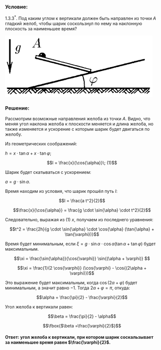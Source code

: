 ###  Условие: 

$1.3.3^*.$ Под каким углом к вертикали должен быть направлен из точки $A$ гладкий желоб, чтобы шарик соскользнул по нему на наклонную плоскость за наименьшее время? 

![ К задаче 1.3.3 |483x201, 34%](../../img/1.3.3/statement.png)

###  Решение: 

Рассмотрим возможные направления желоба из точки $A$. Видно, что меняя угол наклона желоба к плоскости меняется и длина желоба, но также изменяется и ускорение с которым шарик будет двигаться по желобу. 

Из геометрических соображений: 

$h = x \cdot \tan{\alpha} + x \cdot \tan{\varphi}$; 

$$l = \frac{x}{\cos{\alpha}}\; (1)$$ 

Шарик будет скатываться с ускорением: 

$a = g \cdot \sin{\alpha}$. 

Время находим из условия, что шарик прошёл путь $l$: 

$$l = \frac{a t^2}{2}$$ 

$$\frac{x}{\cos{\alpha}} = \frac{g \cdot \sin{\alpha} \cdot t^2}{2}$$ 

Следовательно, выражая из $(1)$ $x$, получаем из последнего уравнения: 

$$t^2 = \frac{2h}{g \cdot \sin{\alpha} \cdot \cos{\alpha} (\tan{\alpha} + \tan{\varphi})}$$ 

Время будет минимальным, если $\xi =g \cdot \sin{\alpha} \cdot \cos{\alpha} (\tan{\alpha} + \tan{\varphi})$ будет максимальным. 

$$\xi = \frac{\sin{\alpha}}{\cos{\varphi}} \sin{(\alpha + \varphi)} $$ 

$$\xi = \frac{1}{2 \cos{\varphi}} (\cos{\varphi} - \cos{(2\alpha + \varphi)})$$ 

Это выражение будет максимальным, когда $\cos{(2\alpha + \varphi)}$ будет минимальным, а значит равно $-1$. Тогда $2\alpha + \varphi = \pi$, откуда: 

$$\alpha = \frac{\pi}{2} - \frac{\varphi}{2}$$ 

Угол желоба к вертикали равен: 

$$\beta = \frac{\pi}{2} - \alpha$$ 

$$\fbox{$\beta =\frac{\varphi}{2}$}$$ 

####  Ответ: угол желоба к вертикали, при котором шарик соскальзывает за наименьшее время равен $\frac{\varphi}{2}$. 

  

